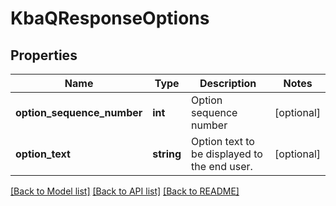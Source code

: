 # KbaQResponseOptions

## Properties
Name | Type | Description | Notes
------------ | ------------- | ------------- | -------------
**option_sequence_number** | **int** | Option sequence number | [optional] 
**option_text** | **string** | Option text to be displayed to the end user. | [optional] 

[[Back to Model list]](../../README.md#documentation-for-models) [[Back to API list]](../../README.md#documentation-for-api-endpoints) [[Back to README]](../../README.md)

